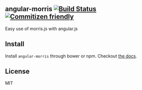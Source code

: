 ## angular-morris [![Build Status](https://travis-ci.org/st1s/angular-morris.svg)](https://travis-ci.org/st1s/angular-morris) [![Commitizen friendly](https://img.shields.io/badge/commitizen-friendly-brightgreen.svg)](http://commitizen.github.io/cz-cli/)
Easy use of morris.js with angular.js

## Install
Install `angular-morris` through bower or npm. Checkout [the docs](https://angular-morris.io/docs).


## License
MIT